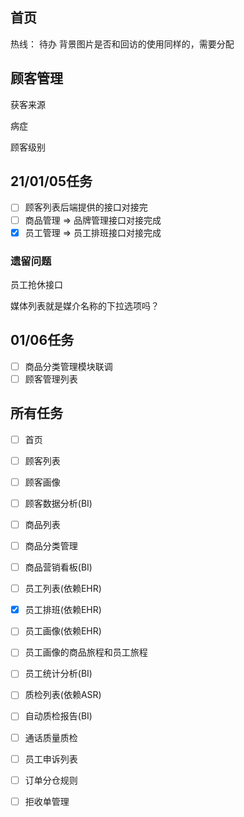 ## 首页

热线： 待办 背景图片是否和回访的使用同样的，需要分配



## 顾客管理

获客来源

病症

顾客级别



## 21/01/05任务

- [ ] 顾客列表后端提供的接口对接完
- [ ] 商品管理 =>  品牌管理接口对接完成
- [x] 员工管理 => 员工排班接口对接完成

### 遗留问题

员工抢休接口



媒体列表就是媒介名称的下拉选项吗？



## 01/06任务

- [ ] 商品分类管理模块联调
- [ ] 顾客管理列表

## 所有任务

- [ ] 首页
- [ ] 顾客列表
- [ ] 顾客画像
- [ ] 顾客数据分析(BI)
- [ ] 商品列表
- [ ] 商品分类管理
- [ ] 商品营销看板(BI)
- [ ] 员工列表(依赖EHR)
- [x] 员工排班(依赖EHR)
- [ ] 员工画像(依赖EHR)
- [ ] 员工画像的商品旅程和员工旅程
- [ ] 员工统计分析(BI)
- [ ] 质检列表(依赖ASR)
- [ ] 自动质检报告(BI)
- [ ] 通话质量质检
- [ ] 员工申诉列表
- [ ] 订单分仓规则
- [ ] 拒收单管理









